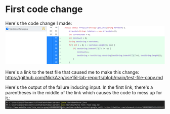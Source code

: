# First code change
Here's the code change I made:
![Image 1](LabR2S1.png)

Here's a link to the test file that caused me to make this change:
https://github.com/NickAzp/cse15l-lab-reports/blob/main/test-file-copy.md

Here's the output of the failure inducing input. In the first link, there's a parentheses in the middle of the link which causes the code to mess up for it.:
![Image 2](LabR2S2.png)
